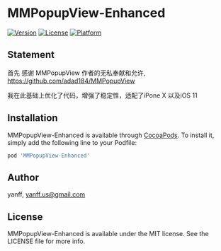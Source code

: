 # MMPopupView-Enhanced

[![Version](https://img.shields.io/cocoapods/v/MMPopupView-Enhanced.svg?style=flat)](http://cocoapods.org/pods/MMPopupView-Enhanced)
[![License](https://img.shields.io/cocoapods/l/MMPopupView-Enhanced.svg?style=flat)](http://cocoapods.org/pods/MMPopupView-Enhanced)
[![Platform](https://img.shields.io/cocoapods/p/MMPopupView-Enhanced.svg?style=flat)](http://cocoapods.org/pods/MMPopupView-Enhanced)

## Statement

首先 感谢 MMPopupView 作者的无私奉献和允许, <https://github.com/adad184/MMPopupView>

我在此基础上优化了代码，增强了稳定性，适配了iPone X 以及iOS 11


## Installation

MMPopupView-Enhanced is available through [CocoaPods](http://cocoapods.org). To install
it, simply add the following line to your Podfile:

```ruby
pod 'MMPopupView-Enhanced'
```

## Author

yanff, yanff.us@gmail.com

## License

MMPopupView-Enhanced is available under the MIT license. See the LICENSE file for more info.
